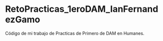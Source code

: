# RetoPracticas_1eroDAM_IanFernandezGamo
Código de mi trabajo de Practicas de Primero de DAM en Humanes.
